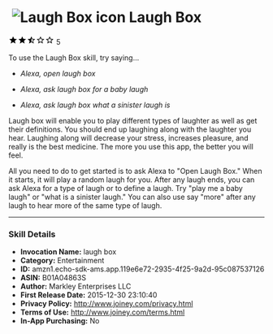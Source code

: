 # &nbsp;<img src="https://github.com/dale3h/alexa-skills-list/raw/master/skills/laugh-box/B01A04863S/app_icon" alt="Laugh Box icon" width="36"> Laugh Box
![2.5 stars](../../../images/ic_star_black_18dp_1x.png)![2.5 stars](../../../images/ic_star_black_18dp_1x.png)![2.5 stars](../../../images/ic_star_half_black_18dp_1x.png)![2.5 stars](../../../images/ic_star_border_black_18dp_1x.png)![2.5 stars](../../../images/ic_star_border_black_18dp_1x.png) 5

To use the Laugh Box skill, try saying...

* *Alexa, open laugh box*

* *Alexa, ask laugh box for a baby laugh*

* *Alexa, ask laugh box what a sinister laugh is*

Laugh box will enable you to play different types of laughter as well as get their definitions. You should end up laughing along with the laughter you hear. Laughing along will decrease your stress, increases pleasure, and really is the best medicine. The more you use this app, the better you will feel.

All you need to do to get started is to ask Alexa to "Open Laugh Box." When it starts, it will play a random laugh for you. After any laugh ends, you can ask Alexa for a type of laugh or to define a laugh. Try "play me a baby laugh" or "what is a sinister laugh." You can also use say "more" after any laugh to hear more of the same type of laugh.

***

### Skill Details

* **Invocation Name:** laugh box
* **Category:** Entertainment
* **ID:** amzn1.echo-sdk-ams.app.119e6e72-2935-4f25-9a2d-95c087537126
* **ASIN:** B01A04863S
* **Author:** Markley Enterprises LLC
* **First Release Date:** 2015-12-30 23:10:40
* **Privacy Policy:** http://www.joiney.com/privacy.html
* **Terms of Use:** http://www.joiney.com/terms.html
* **In-App Purchasing:** No
